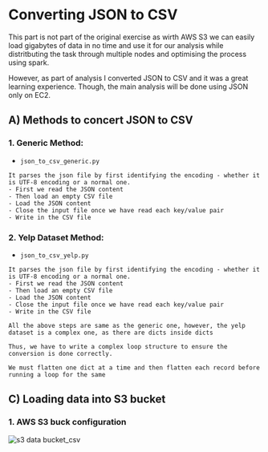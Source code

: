 # Converting JSON to CSV

This part is not part of the original exercise as wirth AWS S3 we can easily load gigabytes of data in no time and use it for our analysis while distritbuting the task through multiple nodes and optimising the process using spark.

However, as part of analysis I converted JSON to CSV and it was a great learning experience. Though, the main analysis will be done using JSON only on EC2.

## A) Methods to concert JSON to CSV
### 1. Generic Method:

* ```json_to_csv_generic.py```
``` 
It parses the json file by first identifying the encoding - whether it is UTF-8 encoding or a normal one.
- First we read the JSON content
- Then load an empty CSV file
- Load the JSON content
- Close the input file once we have read each key/value pair
- Write in the CSV file
```

### 2. Yelp Dataset Method:

* ```json_to_csv_yelp.py```
``` 
It parses the json file by first identifying the encoding - whether it is UTF-8 encoding or a normal one.
- First we read the JSON content
- Then load an empty CSV file
- Load the JSON content
- Close the input file once we have read each key/value pair
- Write in the CSV file

All the above steps are same as the generic one, however, the yelp dataset is a complex one, as there are dicts inside dicts

Thus, we have to write a complex loop structure to ensure the conversion is done correctly.

We must flatten one dict at a time and then flatten each record before running a loop for the same
```

## C) Loading data into S3 bucket
### 1. AWS S3 buck configuration
![s3 data bucket_csv](https://user-images.githubusercontent.com/6689256/80297017-7564e700-874d-11ea-8835-b8a818ed6c58.png)
